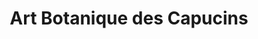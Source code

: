 ---
title: "Art Botanique des Capucins"
url: /compiegne/art-botanique-des-capucins/
shop: fleuriste
---